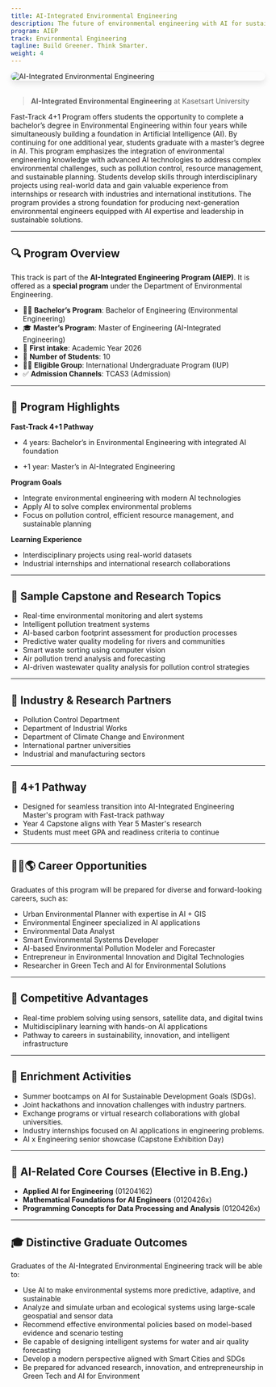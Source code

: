 ```yaml
---
title: AI-Integrated Environmental Engineering
description: The future of environmental engineering with AI for sustainability, climate resilience, and smart cities.
program: AIEP
track: Environmental Engineering
tagline: Build Greener. Think Smarter.
weight: 4
---
```


<img src="/img/banners/environmental-hero.png"
     alt="AI-Integrated Environmental Engineering"
     style="max-width: 100%; height: auto; margin: 0 0 2rem 0; border-radius: 1rem; box-shadow: 0 6px 12px rgba(0,0,0,0.1); display: block;" />

> **AI-Integrated Environmental Engineering** at Kasetsart University 
    
Fast-Track 4+1 Program offers students the opportunity to complete a bachelor’s degree in Environmental Engineering within four years while simultaneously building a foundation in Artificial Intelligence (AI). By continuing for one additional year, students graduate with a master’s degree in AI. This program emphasizes the integration of environmental engineering knowledge with advanced AI technologies to address complex environmental challenges, such as pollution control, resource management, and sustainable planning. Students develop skills through interdisciplinary projects using real-world data and gain valuable experience from internships or research with industries and international institutions. The program provides a strong foundation for producing next-generation environmental engineers equipped with AI expertise and leadership in sustainable solutions.

---

## 🔍 Program Overview

This track is part of the **AI-Integrated Engineering Program (AIEP)**. It is offered as a **special program** under the Department of Environmental Engineering.

- 🧑‍🏫 **Bachelor’s Program**: Bachelor of Engineering (Environmental Engineering)
- 🎓 **Master’s Program**: Master of Engineering (AI-Integrated Engineering)
- 📅 **First intake**: Academic Year 2026
- 👥 **Number of Students**: 10
- 🧑‍🏫 **Eligible Group**: International Undergraduate Program (IUP)
- ✅ **Admission Channels**: TCAS3 (Admission)


---

## 🧠 Program Highlights

**Fast-Track 4+1 Pathway**

- 4 years: Bachelor’s in Environmental Engineering with integrated AI foundation

- +1 year: Master’s in AI-Integrated Engineering

**Program Goals**
- Integrate environmental engineering with modern AI technologies
- Apply AI to solve complex environmental problems
- Focus on pollution control, efficient resource management, and sustainable planning

**Learning Experience**
- Interdisciplinary projects using real-world datasets
- Industrial internships and international research collaborations


---

## 🧪 Sample Capstone and Research Topics

- Real-time environmental monitoring and alert systems
- Intelligent pollution treatment systems
- AI-based carbon footprint assessment for production processes
- Predictive water quality modeling for rivers and communities
- Smart waste sorting using computer vision
- Air pollution trend analysis and forecasting
- AI-driven wastewater quality analysis for pollution control strategies

---

## 🤝 Industry & Research Partners

- Pollution Control Department
- Department of Industrial Works
- Department of Climate Change and Environment
- International partner universities
- Industrial and manufacturing sectors

---

## 🔄 4+1 Pathway

- Designed for seamless transition into AI-Integrated Engineering Master's program with Fast-track pathway
- Year 4 Capstone aligns with Year 5 Master's research
- Students must meet GPA and readiness criteria to continue

---

## 👷‍♂️🌎 Career Opportunities

Graduates of this program will be prepared for diverse and forward-looking careers, such as:
- Urban Environmental Planner with expertise in AI + GIS
- Environmental Engineer specialized in AI applications
- Environmental Data Analyst
- Smart Environmental Systems Developer
- AI-based Environmental Pollution Modeler and Forecaster
- Entrepreneur in Environmental Innovation and Digital Technologies
- Researcher in Green Tech and AI for Environmental Solutions

---

## 🌟 Competitive Advantages

- Real-time problem solving using sensors, satellite data, and digital twins
- Multidisciplinary learning with hands-on AI applications
- Pathway to careers in sustainability, innovation, and intelligent infrastructure

---

## 🎒 Enrichment Activities

- Summer bootcamps on AI for Sustainable Development Goals (SDGs).
- Joint hackathons and innovation challenges with industry partners.
- Exchange programs or virtual research collaborations with global universities.
- Industry internships focused on AI applications in engineering problems.
- AI x Engineering senior showcase (Capstone Exhibition Day)

---

## 🧩 AI-Related Core Courses (Elective in B.Eng.)

- **Applied AI for Engineering** (01204162)
- **Mathematical Foundations for AI Engineers** (0120426x)
- **Programming Concepts for Data Processing and Analysis** (0120426x)

---

## 🎓 Distinctive Graduate Outcomes

Graduates of the AI-Integrated Environmental Engineering track will be able to:

- Use AI to make environmental systems more predictive, adaptive, and sustainable
- Analyze and simulate urban and ecological systems using large-scale geospatial and sensor data
- Recommend effective environmental policies based on model-based evidence and scenario testing
- Be capable of designing intelligent systems for water and air quality forecasting
- Develop a modern perspective aligned with Smart Cities and SDGs
- Be prepared for advanced research, innovation, and entrepreneurship in Green Tech and AI for Environment
